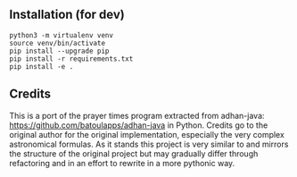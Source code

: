 ## Installation (for dev)

```
python3 -m virtualenv venv
source venv/bin/activate
pip install --upgrade pip
pip install -r requirements.txt
pip install -e .
```

## Credits
This is a port of the prayer times program extracted from adhan-java: https://github.com/batoulapps/adhan-java in Python.
Credits go to the original author for the original implementation, especially the very complex astronomical formulas.
As it stands this project is very similar to and mirrors the structure of the original project but may gradually differ
through refactoring and in an effort to rewrite in a more pythonic way.